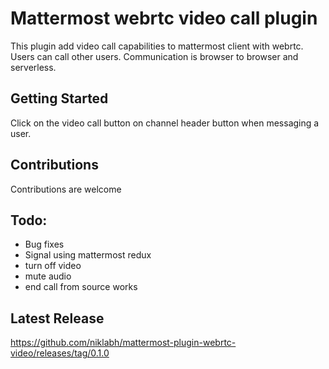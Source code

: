 # Mattermost webrtc video call plugin

This plugin add video call capabilities to mattermost client with webrtc. Users can call other users. Communication is browser to browser and serverless.

## Getting Started
Click on the video call button on channel header button when messaging a user.


## Contributions
Contributions are welcome

## Todo:
- Bug fixes
- Signal using mattermost redux
- turn off video
- mute audio
- end call from source works

## Latest Release

https://github.com/niklabh/mattermost-plugin-webrtc-video/releases/tag/0.1.0
